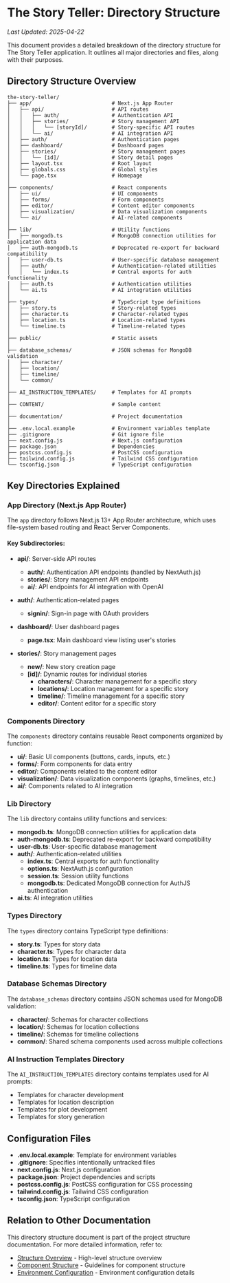 # The Story Teller: Directory Structure

*Last Updated: 2025-04-22*

This document provides a detailed breakdown of the directory structure for The Story Teller application. It outlines all major directories and files, along with their purposes.

## Directory Structure Overview

```
the-story-teller/
├── app/                          # Next.js App Router
│   ├── api/                      # API routes
│   │   ├── auth/                 # Authentication API
│   │   ├── stories/              # Story management API
│   │   │   └── [storyId]/        # Story-specific API routes
│   │   └── ai/                   # AI integration API
│   ├── auth/                     # Authentication pages
│   ├── dashboard/                # Dashboard pages
│   ├── stories/                  # Story management pages
│   │   └── [id]/                 # Story detail pages
│   ├── layout.tsx                # Root layout
│   ├── globals.css               # Global styles
│   └── page.tsx                  # Homepage
│
├── components/                   # React components
│   ├── ui/                       # UI components
│   ├── forms/                    # Form components
│   ├── editor/                   # Content editor components
│   ├── visualization/            # Data visualization components
│   └── ai/                       # AI-related components
│
├── lib/                          # Utility functions
│   ├── mongodb.ts                # MongoDB connection utilities for application data
│   ├── auth-mongodb.ts           # Deprecated re-export for backward compatibility
│   ├── user-db.ts                # User-specific database management
│   ├── auth/                     # Authentication-related utilities
│   │   └── index.ts              # Central exports for auth functionality
│   ├── auth.ts                   # Authentication utilities
│   └── ai.ts                     # AI integration utilities
│
├── types/                        # TypeScript type definitions
│   ├── story.ts                  # Story-related types
│   ├── character.ts              # Character-related types
│   ├── location.ts               # Location-related types
│   └── timeline.ts               # Timeline-related types
│
├── public/                       # Static assets
│
├── database_schemas/             # JSON schemas for MongoDB validation
│   ├── character/
│   ├── location/
│   ├── timeline/
│   └── common/
│
├── AI_INSTRUCTION_TEMPLATES/     # Templates for AI prompts
│
├── CONTENT/                      # Sample content
│
├── documentation/                # Project documentation
│
├── .env.local.example            # Environment variables template
├── .gitignore                    # Git ignore file
├── next.config.js                # Next.js configuration
├── package.json                  # Dependencies
├── postcss.config.js             # PostCSS configuration
├── tailwind.config.js            # Tailwind CSS configuration
└── tsconfig.json                 # TypeScript configuration
```

## Key Directories Explained

### App Directory (Next.js App Router)

The `app` directory follows Next.js 13+ App Router architecture, which uses file-system based routing and React Server Components.

#### Key Subdirectories:

- **api/**: Server-side API routes
  - **auth/**: Authentication API endpoints (handled by NextAuth.js)
  - **stories/**: Story management API endpoints
  - **ai/**: API endpoints for AI integration with OpenAI

- **auth/**: Authentication-related pages
  - **signin/**: Sign-in page with OAuth providers

- **dashboard/**: User dashboard pages
  - **page.tsx**: Main dashboard view listing user's stories

- **stories/**: Story management pages
  - **new/**: New story creation page
  - **[id]/**: Dynamic routes for individual stories
    - **characters/**: Character management for a specific story
    - **locations/**: Location management for a specific story
    - **timeline/**: Timeline management for a specific story
    - **editor/**: Content editor for a specific story

### Components Directory

The `components` directory contains reusable React components organized by function:

- **ui/**: Basic UI components (buttons, cards, inputs, etc.)
- **forms/**: Form components for data entry
- **editor/**: Components related to the content editor
- **visualization/**: Data visualization components (graphs, timelines, etc.)
- **ai/**: Components related to AI integration

### Lib Directory

The `lib` directory contains utility functions and services:

- **mongodb.ts**: MongoDB connection utilities for application data
- **auth-mongodb.ts**: Deprecated re-export for backward compatibility
- **user-db.ts**: User-specific database management
- **auth/**: Authentication-related utilities
  - **index.ts**: Central exports for auth functionality
  - **options.ts**: NextAuth.js configuration
  - **session.ts**: Session utility functions
  - **mongodb.ts**: Dedicated MongoDB connection for AuthJS authentication
- **ai.ts**: AI integration utilities

### Types Directory

The `types` directory contains TypeScript type definitions:

- **story.ts**: Types for story data
- **character.ts**: Types for character data
- **location.ts**: Types for location data
- **timeline.ts**: Types for timeline data

### Database Schemas Directory

The `database_schemas` directory contains JSON schemas used for MongoDB validation:

- **character/**: Schemas for character collections
- **location/**: Schemas for location collections
- **timeline/**: Schemas for timeline collections
- **common/**: Shared schema components used across multiple collections

### AI Instruction Templates Directory

The `AI_INSTRUCTION_TEMPLATES` directory contains templates used for AI prompts:

- Templates for character development
- Templates for location description
- Templates for plot development
- Templates for story generation

## Configuration Files

- **.env.local.example**: Template for environment variables
- **.gitignore**: Specifies intentionally untracked files
- **next.config.js**: Next.js configuration
- **package.json**: Project dependencies and scripts
- **postcss.config.js**: PostCSS configuration for CSS processing
- **tailwind.config.js**: Tailwind CSS configuration
- **tsconfig.json**: TypeScript configuration

## Relation to Other Documentation

This directory structure document is part of the project structure documentation. For more detailed information, refer to:

- [Structure Overview](./overview.md) - High-level structure overview
- [Component Structure](./components.md) - Guidelines for component structure
- [Environment Configuration](./environment.md) - Environment configuration details 
